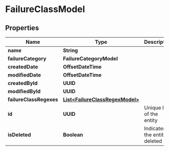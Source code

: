 

# FailureClassModel


## Properties

| Name | Type | Description | Notes |
|------------ | ------------- | ------------- | -------------|
|**name** | **String** |  |  [optional] |
|**failureCategory** | **FailureCategoryModel** |  |  |
|**createdDate** | **OffsetDateTime** |  |  [optional] |
|**modifiedDate** | **OffsetDateTime** |  |  [optional] |
|**createdById** | **UUID** |  |  [optional] |
|**modifiedById** | **UUID** |  |  [optional] |
|**failureClassRegexes** | [**List&lt;FailureClassRegexModel&gt;**](FailureClassRegexModel.md) |  |  [optional] |
|**id** | **UUID** | Unique ID of the entity |  [optional] |
|**isDeleted** | **Boolean** | Indicates if the entity is deleted |  [optional] |



